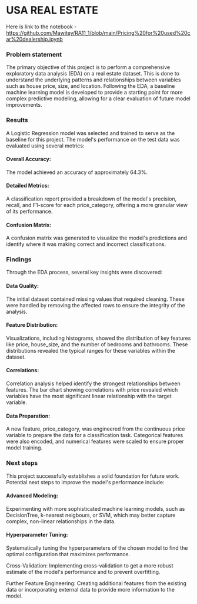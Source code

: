# USA REAL ESTATE

Here is link to the notebook - https://github.com/Mawitey/RA11_1/blob/main/Pricing%20for%20used%20car%20dealership.ipynb

###  Problem statement
The primary objective of this project is to perform a comprehensive exploratory data analysis (EDA) on a real estate dataset. This is done to understand the underlying patterns and relationships between variables such as house price, size, and location. Following the EDA, a baseline machine learning model is developed to provide a starting point for more complex predictive modeling, allowing for a clear evaluation of future model improvements.



### Results
A Logistic Regression model was selected and trained to serve as the baseline for this project. The model's performance on the test data was evaluated using several metrics:
#### Overall Accuracy: 
The model achieved an accuracy of approximately 64.3%.
#### Detailed Metrics: 
A classification report provided a breakdown of the model's precision, recall, and F1-score for each price_category, offering a more granular view of its performance.
#### Confusion Matrix: 
A confusion matrix was generated to visualize the model's predictions and identify where it was making correct and incorrect classifications.



### Findings
Through the EDA process, several key insights were discovered:
#### Data Quality: 
The initial dataset contained missing values that required cleaning. These were handled by removing the affected rows to ensure the integrity of the analysis.
#### Feature Distribution: 
Visualizations, including histograms, showed the distribution of key features like price, house_size, and the number of bedrooms and bathrooms. These distributions revealed the typical ranges for these variables within the dataset.
#### Correlations: 
Correlation analysis helped identify the strongest relationships between features. The bar chart showing correlations with price revealed which variables have the most significant linear relationship with the target variable.
#### Data Preparation: 
A new feature, price_category, was engineered from the continuous price variable to prepare the data for a classification task. Categorical features were also encoded, and numerical features were scaled to ensure proper model training.



### Next steps
This project successfully establishes a solid foundation for future work. Potential next steps to improve the model's performance include:
#### Advanced Modeling: 
Experimenting with more sophisticated machine learning models, such as DecisionTree, k-nearest neigbours, or SVM, which may better capture complex, non-linear relationships in the data.
#### Hyperparameter Tuning: 
Systematically tuning the hyperparameters of the chosen model to find the optimal configuration that maximizes performance.

Cross-Validation: Implementing cross-validation to get a more robust estimate of the model's performance and to prevent overfitting.

Further Feature Engineering: Creating additional features from the existing data or incorporating external data to provide more information to the model.
